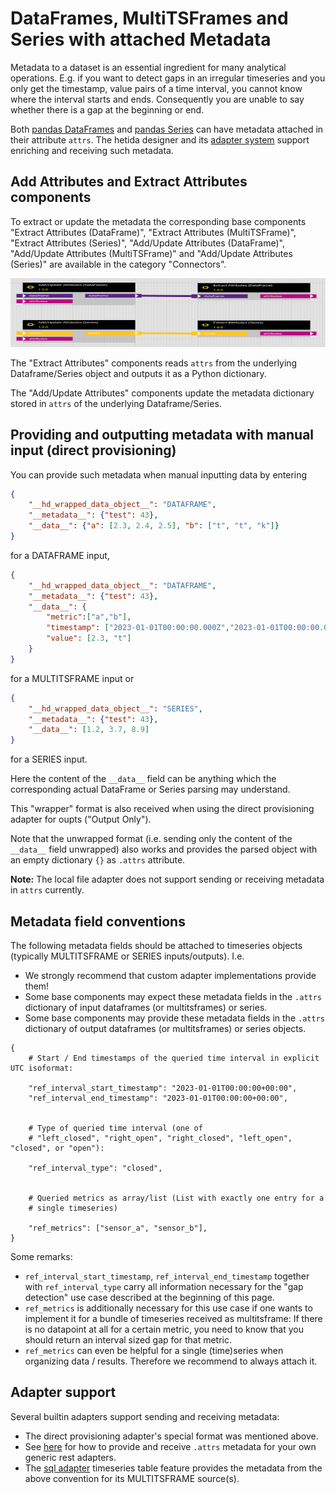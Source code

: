 # DataFrames, MultiTSFrames and Series with attached Metadata

Metadata to a dataset is an essential ingredient for many analytical operations. E.g. if you want to detect gaps in an irregular timeseries and you only get the timestamp, value pairs of a time interval, you cannot know where the interval starts and ends. Consequently you are unable to say whether there is a gap at the beginning or end.

Both [pandas DataFrames](https://pandas.pydata.org/docs/reference/api/pandas.DataFrame.attrs.html) and [pandas Series](https://pandas.pydata.org/pandas-docs/version/1.0.0/reference/api/pandas.Series.attrs.html) can have metadata attached in their attribute `attrs`. The hetida designer and its [adapter system](./adapter_system/generic_rest_adapters/web_service_interface.md) support enriching and receiving such metadata.

## Add Attributes and Extract Attributes components

To extract or update the metadata the corresponding base components "Extract Attributes (DataFrame)", "Extract Attributes (MultiTSFrame)", "Extract Attributes (Series)", "Add/Update Attributes (DataFrame)", "Add/Update Attributes (MultiTSFrame)" and "Add/Update Attributes (Series)" are available in the category "Connectors".

<img src="./assets/metadata_base_components.png" height="110" width=850> 

The "Extract Attributes" components reads `attrs` from the underlying Dataframe/Series object and outputs it as a Python dictionary.

The "Add/Update Attributes" components update the metadata dictionary stored in `attrs` of the underlying Dataframe/Series.

## Providing and outputting metadata with manual input (direct provisioning)
You can provide such metadata when manual inputting data by entering
```json
{
    "__hd_wrapped_data_object__": "DATAFRAME",
    "__metadata__": {"test": 43},
    "__data__": {"a": [2.3, 2.4, 2.5], "b": ["t", "t", "k"]}
}
```
for a DATAFRAME input,
```json
{
    "__hd_wrapped_data_object__": "DATAFRAME",
    "__metadata__": {"test": 43},
    "__data__": {
        "metric":["a","b"],
        "timestamp": ["2023-01-01T00:00:00.000Z","2023-01-01T00:00:00.000Z"],
        "value": [2.3, "t"]
    }
}
```
for a MULTITSFRAME input or
```json
{
    "__hd_wrapped_data_object__": "SERIES",
    "__metadata__": {"test": 43},
    "__data__": [1.2, 3.7, 8.9]
}
```
for a SERIES input.

Here the content of the `__data__` field can be anything which the corresponding actual DataFrame or Series parsing may understand.

This "wrapper" format is also received when using the direct provisioning adapter for oupts ("Output Only").

Note that the unwrapped format (i.e. sending only the content of the `__data__` field unwrapped) also works and provides the parsed object with an empty dictionary `{}` as `.attrs` attribute.

**Note:** The local file adapter does not support sending or receiving metadata in `attrs` currently.


## Metadata field conventions

The following metadata fields should be attached to timeseries objects (typically MULTITSFRAME or SERIES inputs/outputs). I.e.
* We strongly recommend that custom adapter implementations provide them!
* Some base components may expect these metadata fields in the `.attrs` dictionary of input dataframes (or multitsframes) or series.
* Some base components may provide these metadata fields in the `.attrs` dictionary of output dataframes (or multitsframes) or series objects.

```
{
    # Start / End timestamps of the queried time interval in explicit UTC isoformat:

    "ref_interval_start_timestamp": "2023-01-01T00:00:00+00:00", 
    "ref_interval_end_timestamp": "2023-01-01T00:00:00+00:00",


    # Type of queried time interval (one of
    # "left_closed", "right_open", "right_closed", "left_open", "closed", or "open"):

    "ref_interval_type": "closed",


    # Queried metrics as array/list (List with exactly one entry for a 
    # single timeseries)

    "ref_metrics": ["sensor_a", "sensor_b"],
}
```

Some remarks:
* `ref_interval_start_timestamp`, `ref_interval_end_timestamp` together with `ref_interval_type` carry all information necessary for the "gap detection" use case described at the beginning of this page.
* `ref_metrics` is additionally necessary for this use case if one wants to implement it for a bundle of timeseries received as multitsframe: If there is no datapoint at all for a certain metric, you need to know that you should return an interval sized gap for that metric.
* `ref_metrics` can even be helpful for a single (time)series when organizing data / results. Therefore we recommend to always attach it.

## Adapter support
Several builtin adapters support sending and receiving metadata:
* The direct provisioning adapter's special format was mentioned above.
* See [here](./adapter_system/generic_rest_adapters/web_service_interface.md) for how to provide and receive `.attrs` metadata for your own generic rest adapters.
* The [sql adapter](./adapter_system/sql_adapter.md) timeseries table feature provides the metadata from the above convention for its MULTITSFRAME source(s).

